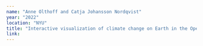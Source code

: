 ```yaml
---
name: "Anne Olthoff and Catja Johansson Nordqvist"
year: "2022"
location: "NYU"
title: "Interactive visualization of climate change on Earth in the OpenSpace project"
link:
---
```

